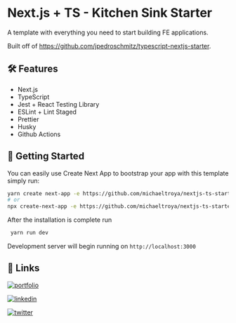 
# Next.js + TS -  Kitchen Sink Starter 

A template with everything you need to start building FE applications. 

Built off of https://github.com/jpedroschmitz/typescript-nextjs-starter. 



##  🛠 Features

- Next.js
- TypeScript
- Jest + React Testing Library 
- ESLint + Lint Staged
- Prettier 
- Husky
- Github Actions 



## 🔌 Getting Started

You can easily use Create Next App to bootstrap your app with this template simply run: 

```bash
yarn create next-app -e https://github.com/michaeltroya/nextjs-ts-starter
# or
npx create-next-app -e https://github.com/michaeltroya/nextjs-ts-starter
```
After the installation is complete run 
```bash
 yarn run dev
```
Development server will begin running on `http://localhost:3000`
## 🔗 Links
[![portfolio](https://img.shields.io/badge/my_portfolio-000?style=for-the-badge&logo=ko-fi&logoColor=white)](https://michaeltroya.ca/)

[![linkedin](https://img.shields.io/badge/linkedin-0A66C2?style=for-the-badge&logo=linkedin&logoColor=white)](https://www.linkedin.com/in/michaeltroya/)

[![twitter](https://img.shields.io/badge/twitter-1DA1F2?style=for-the-badge&logo=twitter&logoColor=white)](https://twitter.com/troyacodes)

